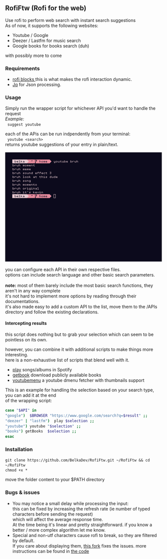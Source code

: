 ## RofiFtw (Rofi for the web)

Use rofi to perform web search with instant search suggestions  </br>
As of now, it supports the following websites:</br>
* Youtube / Google 
* Deezer / Lastfm for music search
* Google books for books search (duh) </br>

with possibly more to come

### Requirements
* [rofi blocks ](https://github.com/OmarCastro/rofi-blocks)
 this is what makes the rofi interaction dynamic.
* [Jq](https://github.com/stedolan/jq) for Json processing.

### Usage
Simply run the wrapper script for whichever API you'd want to handle the request </br>
<i>Example:</i> </br>
` suggest youtube`  </br>

each of the APis can be run indpendently from your terminal: </br>
` youtube <search>`  </br> 
returns youtube suggestions of your entry in plain/text.  </br></br>
 ![scrot](https://raw.githubusercontent.com/BelkaDev/Rofiftw/master/src/scrot)</br>

you can configure each API in their own respective files. </br>
options can include search language and other basic search parameters. </br> </br>
<b>note:</b> most of them barely include the most basic search functions, they aren't in any way complete </br>
it's not hard to implement more options by reading through their documentations. </br>
it's also made easy to add a custom API to the list, move them to the /APIs directory and follow the existing declarations.
#### Intercepting results
this script does nothing but to grab your selection which can seem to be pointless on its own. </br>

however, you can combine it with additional scripts to make things more interesting.</br> here is a non-exhaustive list of scripts that blend well with it.

* [play](https://github.com/BelkaDev/Mustream) songs/albums in Spotify
* [getbook](https://github.com/BelkaDev/scropts/blob/master/getBook) download publicly available books
* [youtubemenu](https://github.com/BelkaDev/scropts/blob/master/youtube) a youtube dmenu fetcher with thumbnails support

This is an example for handling the selection based on your search type, you can add it at the end </br>
of the wrapping script:

``` Bash
case "$API" in 
"google")  $BROWSER "https://www.google.com/search?q=$result" ;; 
"deezer" | "lastfm")  play $selection ;; 
"youtube") youtube "$selection" ;;
"books") getBooks  $selection ;; 
esac
```

### Installation
```
git clone https://github.com/BelkaDev/RofiFtw.git ~/RofiFtw && cd ~/RofiFtw
chmod +x *
```
move the folder content to your $PATH directory

### Bugs & issues
* You may notice a small delay while processing the input:</br>
this can be fixed by increasing the refresh rate (ie number of typed characters before sending the request) </br> which will affect the average response time.</br>
At the time being it's linear and pretty straightforward.
if you know a better / more complex algorithm let me know.
* Special and non-utf characters cause rofi to break, so they are filtered by default. </br>
If you care about displaying them, [this fork](https://github.com/fogine/rofi-blocks/tree/fix-%233-wide-unicode) fixes the issues.
more instructions can be found in [the code](https://github.com/BelkaDev/RofiFtw/blob/master/handler)</br>

